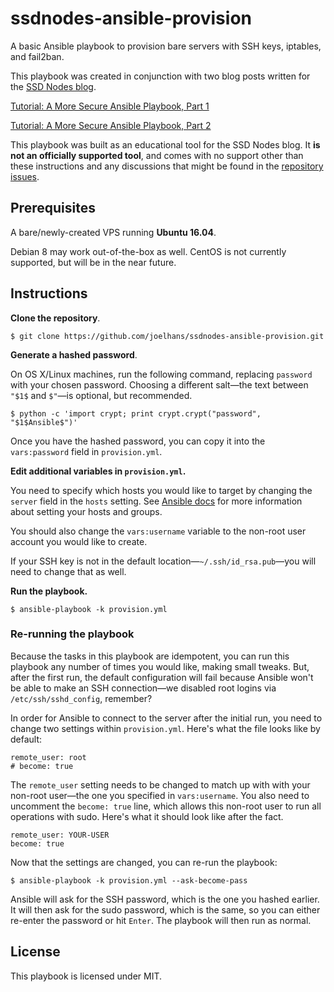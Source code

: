 # ssdnodes-ansible-provision

A basic Ansible playbook to provision bare servers with SSH keys, iptables, and fail2ban.

This playbook was created in conjunction with two blog posts written for the [SSD Nodes blog](http://blog.ssdnodes.com/blog).

[Tutorial: A More Secure Ansible Playbook, Part 1](http://blog.ssdnodes.com/blog/tutorial-a-more-secure-ansible-playbook-part-1)

[Tutorial: A More Secure Ansible Playbook, Part 2](https://blog.ssdnodes.com/blog/tutorial-a-more-secure-ansible-playbook-part-2/)

This playbook was built as an educational tool for the SSD Nodes blog. It **is not an officially supported tool**, and comes with no support other than these instructions and any discussions that might be found in the [repository issues](https://github.com/joelhans/ssdnodes-ansible-provision/issues).

## Prerequisites

A bare/newly-created VPS running **Ubuntu 16.04**.

Debian 8 may work out-of-the-box as well. CentOS is not currently supported, but will be in the near future.

## Instructions

**Clone the repository**.

```
$ git clone https://github.com/joelhans/ssdnodes-ansible-provision.git
```

**Generate a hashed password**.

On OS X/Linux machines, run the following command, replacing `password` with your chosen password. Choosing a different salt—the text between `"$1$` and `$"`—is optional, but recommended.

```
$ python -c 'import crypt; print crypt.crypt("password", "$1$Ansible$")'
```

Once you have the hashed password, you can copy it into the `vars:password` field in `provision.yml`.

**Edit additional variables in `provision.yml`.**

You need to specify which hosts you would like to target by changing the `server` field in the `hosts` setting. See [Ansible docs](http://docs.ansible.com/ansible/latest/intro_inventory.html) for more information about setting your hosts and groups.

You should also change the `vars:username` variable to the non-root user account you would like to create.

If your SSH key is not in the default location—`~/.ssh/id_rsa.pub`—you will need to change that as well.

**Run the playbook.**

```
$ ansible-playbook -k provision.yml
```

### Re-running the playbook

Because the tasks in this playbook are idempotent, you can run this playbook any number of times you would like, making small tweaks. But, after the first run, the default configuration will fail because Ansible won't be able to make an SSH connection—we disabled root logins via `/etc/ssh/sshd_config`, remember?

In order for Ansible to connect to the server after the initial run, you need to change two settings within `provision.yml`. Here's what the file looks like by default:

```
remote_user: root
# become: true
```

The `remote_user` setting needs to be changed to match up with with your non-root user—the one you specified in `vars:username`. You also need to uncomment the `become: true` line, which allows this non-root user to run all operations with sudo. Here's what it should look like after the fact.

```
remote_user: YOUR-USER
become: true
```

Now that the settings are changed, you can re-run the playbook:

```
$ ansible-playbook -k provision.yml --ask-become-pass
```

Ansible will ask for the SSH password, which is the one you hashed earlier. It will then ask for the sudo password, which is the same, so you can either re-enter the password or hit `Enter`. The playbook will then run as normal.

## License

This playbook is licensed under MIT.
